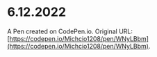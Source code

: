 # 6.12.2022

A Pen created on CodePen.io. Original URL: [https://codepen.io/Michcio1208/pen/WNyLBbm](https://codepen.io/Michcio1208/pen/WNyLBbm).

